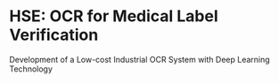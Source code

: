 # HSE: OCR for Medical Label Verification
Development of a Low-cost Industrial OCR System with Deep Learning Technology
